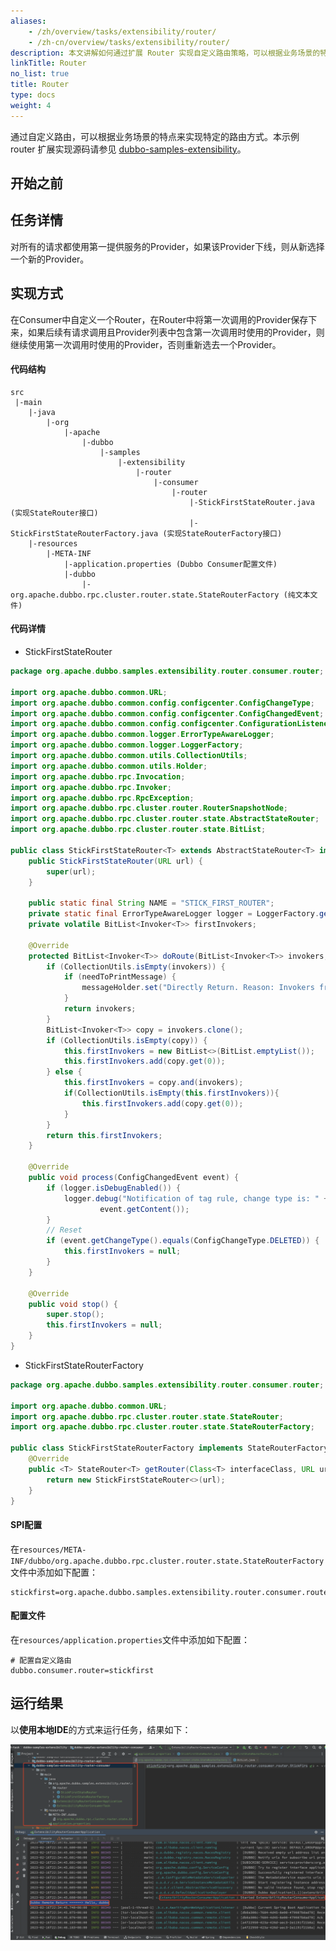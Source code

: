 ```yaml
---
aliases:
    - /zh/overview/tasks/extensibility/router/
    - /zh-cn/overview/tasks/extensibility/router/
description: 本文讲解如何通过扩展 Router 实现自定义路由策略，可以根据业务场景的特点来实现特定的路由方式。
linkTitle: Router
no_list: true
title: Router
type: docs
weight: 4
---
```


通过自定义路由，可以根据业务场景的特点来实现特定的路由方式。本示例 router 扩展实现源码请参见 [dubbo-samples-extensibility](https://github.com/apache/dubbo-samples/blob/master/10-task/dubbo-samples-extensibility/)。

## 开始之前

## 任务详情

对所有的请求都使用第一提供服务的Provider，如果该Provider下线，则从新选择一个新的Provider。

## 实现方式

在Consumer中自定义一个Router，在Router中将第一次调用的Provider保存下来，如果后续有请求调用且Provider列表中包含第一次调用时使用的Provider，则继续使用第一次调用时使用的Provider，否则重新选去一个Provider。

#### 代码结构
```properties
src
 |-main
    |-java
        |-org
            |-apache
                |-dubbo
                    |-samples
                        |-extensibility
                            |-router
                                |-consumer
                                    |-router
                                        |-StickFirstStateRouter.java (实现StateRouter接口)
                                        |-StickFirstStateRouterFactory.java (实现StateRouterFactory接口)
    |-resources
        |-META-INF
            |-application.properties (Dubbo Consumer配置文件)
            |-dubbo
                |-org.apache.dubbo.rpc.cluster.router.state.StateRouterFactory (纯文本文件)
```
#### 代码详情

+ StickFirstStateRouter
```java
package org.apache.dubbo.samples.extensibility.router.consumer.router;

import org.apache.dubbo.common.URL;
import org.apache.dubbo.common.config.configcenter.ConfigChangeType;
import org.apache.dubbo.common.config.configcenter.ConfigChangedEvent;
import org.apache.dubbo.common.config.configcenter.ConfigurationListener;
import org.apache.dubbo.common.logger.ErrorTypeAwareLogger;
import org.apache.dubbo.common.logger.LoggerFactory;
import org.apache.dubbo.common.utils.CollectionUtils;
import org.apache.dubbo.common.utils.Holder;
import org.apache.dubbo.rpc.Invocation;
import org.apache.dubbo.rpc.Invoker;
import org.apache.dubbo.rpc.RpcException;
import org.apache.dubbo.rpc.cluster.router.RouterSnapshotNode;
import org.apache.dubbo.rpc.cluster.router.state.AbstractStateRouter;
import org.apache.dubbo.rpc.cluster.router.state.BitList;

public class StickFirstStateRouter<T> extends AbstractStateRouter<T> implements ConfigurationListener {
    public StickFirstStateRouter(URL url) {
        super(url);
    }

    public static final String NAME = "STICK_FIRST_ROUTER";
    private static final ErrorTypeAwareLogger logger = LoggerFactory.getErrorTypeAwareLogger(StickFirstStateRouter.class);
    private volatile BitList<Invoker<T>> firstInvokers;

    @Override
    protected BitList<Invoker<T>> doRoute(BitList<Invoker<T>> invokers, URL url, Invocation invocation, boolean needToPrintMessage, Holder<RouterSnapshotNode<T>> routerSnapshotNodeHolder, Holder<String> messageHolder) throws RpcException {
        if (CollectionUtils.isEmpty(invokers)) {
            if (needToPrintMessage) {
                messageHolder.set("Directly Return. Reason: Invokers from previous router is empty.");
            }
            return invokers;
        }
        BitList<Invoker<T>> copy = invokers.clone();
        if (CollectionUtils.isEmpty(copy)) {
            this.firstInvokers = new BitList<>(BitList.emptyList());
            this.firstInvokers.add(copy.get(0));
        } else {
            this.firstInvokers = copy.and(invokers);
            if(CollectionUtils.isEmpty(this.firstInvokers)){
                this.firstInvokers.add(copy.get(0));
            }
        }
        return this.firstInvokers;
    }

    @Override
    public void process(ConfigChangedEvent event) {
        if (logger.isDebugEnabled()) {
            logger.debug("Notification of tag rule, change type is: " + event.getChangeType() + ", raw rule is:\n " +
                    event.getContent());
        }
        // Reset
        if (event.getChangeType().equals(ConfigChangeType.DELETED)) {
            this.firstInvokers = null;
        }
    }

    @Override
    public void stop() {
        super.stop();
        this.firstInvokers = null;
    }
}
```

+ StickFirstStateRouterFactory
```java
package org.apache.dubbo.samples.extensibility.router.consumer.router;

import org.apache.dubbo.common.URL;
import org.apache.dubbo.rpc.cluster.router.state.StateRouter;
import org.apache.dubbo.rpc.cluster.router.state.StateRouterFactory;

public class StickFirstStateRouterFactory implements StateRouterFactory {
    @Override
    public <T> StateRouter<T> getRouter(Class<T> interfaceClass, URL url) {
        return new StickFirstStateRouter<>(url);
    }
}
```

#### SPI配置
在`resources/META-INF/dubbo/org.apache.dubbo.rpc.cluster.router.state.StateRouterFactory`文件中添加如下配置：
```properties
stickfirst=org.apache.dubbo.samples.extensibility.router.consumer.router.StickFirstStateRouterFactory
```

#### 配置文件
在`resources/application.properties`文件中添加如下配置：
```properties
# 配置自定义路由
dubbo.consumer.router=stickfirst
```

## 运行结果
以**使用本地IDE**的方式来运行任务，结果如下：

![dubbo-samples-extensibility-router-output.png](/imgs/v3/tasks/extensibility/dubbo-samples-extensibility-router-output.png)
